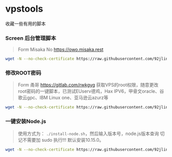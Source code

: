 # vpstools
收藏一些有用的脚本

### Screen  后台管理脚本

> Form Misaka No https://owo.misaka.rest 

```sh
wget -N --no-check-certificate https://raw.githubusercontent.com/92jling/vpstools/main/screen.sh && bash screen.sh
```

### 修改ROOT密码

> Form 甬哥 https://gitlab.com/rwkgyg
> 获取VPS的root权限，随意更改root密码的一键脚本，已测试EUserv德鸡，Hax IPV6，甲骨文oracle、谷歌云gpc、IBM Linux one、亚马逊云azurz等

```sh
wget -N --no-check-certificate https://raw.githubusercontent.com/92jling/vpstools/main/root.sh && bash root.sh
```
### 一键安装Node.js

> 使用方式为： `./install-node.sh`，然后输入版本号，node.js版本查询
> 切记不需要加 sudo 执行!!!
> 默认安装10.15.0。

```sh
wget -N --no-check-certificate https://raw.githubusercontent.com/92jling/vpstools/main/install-node.sh && bash install-node.sh
```
